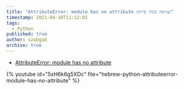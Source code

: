 ```yaml
---
title: "AttributeError: module has no attribute שגיאה בקוד פייתון"
timestamp: 2021-04-10T11:12:01
tags:
  - Python
published: true
author: szabgab
archive: true
---
```



* [AttributeError: module has no attribute](https://code-maven.com/slides/python-programming/exception-attributeerror-module-has-no-attribute)

{% youtube id="5xH6k6g5XDc" file="hebrew-python-attributeerror-module-has-no-attribute" %}

